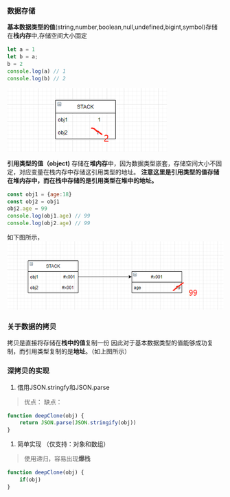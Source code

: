 ### 数据存储
**基本数据类型的值**(string,number,boolean,null,undefined,bigint,symbol)存储在**栈内存**中,存储空间大小固定
```js
let a = 1
let b = a;
b = 2
console.log(a) // 1
console.log(b) // 2
```
![image-20211019124005717](./img/primitive-stack.png)

**引用类型的值（object)** 存储在**堆内存**中，因为数据类型嵌套，存储空间大小不固定，对应变量在栈内存中存储这引用类型的地址。
**注意这里是引用类型的值存储在堆内存中，而在栈中存储的是引用类型在堆中的地址。**
```js
const obj1 = {age:18}
const obj2 = obj1
obj2.age = 99
console.log(obj1.age) // 99
console.log(obj2.age) // 99
```
如下图所示，
![image-20211019123737960](./img/obj-stack.png)


### 关于数据的拷贝
拷贝是直接将存储在**栈中的值**复制一份
因此对于基本数据类型的值能够成功复制，而引用类型复制的是**地址**。（如上图所示）

### 深拷贝的实现
1. 借用JSON.stringfy和JSON.parse
> 优点：
> 缺点：
```js
function deepClone(obj) {
    return JSON.parse(JSON.stringify(obj))
}
```
1. 简单实现 （仅支持：对象和数组）
> 使用递归，容易出现**爆栈**
```js
function deepClone(obj) {
    if(obj)
}
```